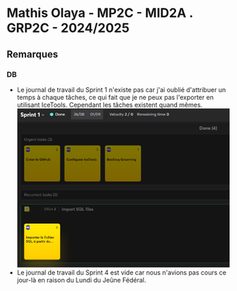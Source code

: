# Mathis Olaya - MP2C - MID2A . GRP2C - 2024/2025 

## Remarques 

### DB
- Le journal de travail du Sprint 1 n'existe pas car j'ai oublié d'attribuer un temps à chaque tâches, ce qui fait que je ne peux pas l'exporter en utilisant IceTools. Cependant les tâches existent quand mêmes.
  ![Preuve que le sprint 1 devrait contenir des tâches](./DB/Screenshot/preuve-1.png)
- Le journal de travail du Sprint 4 est vide car nous n'avions pas cours ce jour-là en raison du Lundi du Jeûne Fédéral.
